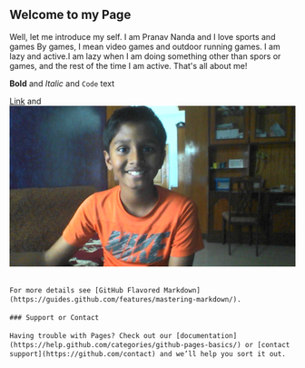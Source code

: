 ## Welcome to my Page

Well, let me introduce my self. I am Pranav Nanda and I love sports and games
By games, I mean video games and outdoor running games. I am lazy and active.I am lazy when I am doing something other than spors or games, and the rest of the time I am active. 
That's all about me!

**Bold** and _Italic_ and `Code` text

[Link](url) and ![Image](images/WIN_20200405_14_40_44_Pro.jpg)
```

For more details see [GitHub Flavored Markdown](https://guides.github.com/features/mastering-markdown/).

### Support or Contact

Having trouble with Pages? Check out our [documentation](https://help.github.com/categories/github-pages-basics/) or [contact support](https://github.com/contact) and we’ll help you sort it out.
